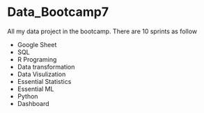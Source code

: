 # Data_Bootcamp7
All my data project in the bootcamp. There are 10 sprints as follow

- Google Sheet
- SQL
- R Programing
- Data transformation
- Data Visulization
- Essential Statistics
- Essential ML
- Python
- Dashboard
